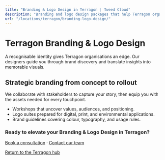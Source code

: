 ```yaml
---
title: "Branding & Logo Design in Terragon | Tweed Cloud"
description: "Branding and logo design packages that help Terragon organisations stand out."
url: "/locations/terragon/branding-logo-design/"
---
```


# Terragon Branding & Logo Design

A recognisable identity gives Terragon organisations an edge. Our designers guide you through brand discovery and translate insights into memorable visuals.

## Strategic branding from concept to rollout

We collaborate with stakeholders to capture your story, then equip you with the assets needed for every touchpoint.

- Workshops that uncover values, audiences, and positioning.
- Logo suites prepared for digital, print, and environmental applications.
- Brand guidelines covering colour, typography, and usage rules.

### Ready to elevate your Branding & Logo Design in Terragon?

[Book a consultation](/consultation/) · [Contact our team](/contact/)

[Return to the Terragon hub](/locations/terragon/)
